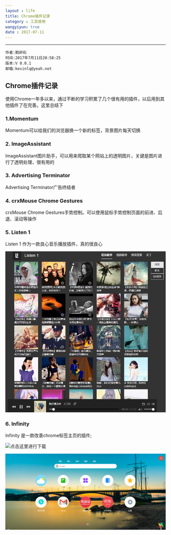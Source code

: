 ```yaml
---
layout : life
title: Chrome插件记录
category : 工具使用
wangyiyun: true
date : 2017-07-11
---
```


******

    作者:鹅卵石
    时间:2017年7月11日20:58:25
    版本:V 0.0.1
    邮箱:kevinlq@yeah.net

<!-- more -->

## Chrome插件记录

使用Chrome一年多以来，通过不断的学习积累了几个很有用的插件，以后用到其他插件了在完善。这里总结下

### 1.Momentum
Momentum可以给我们的浏览器换一个新的标签，背景图片每天切换

### 2. ImageAssistant
ImageAssistant图片助手，可以用来爬取某个网站上的透明图片，关键是图片进行了透明处理，很有用的

### 3. Advertising Terminator
Advertising Terminator广告终结者

### 4. crxMouse Chrome Gestures
crxMouse Chrome Gestures手势控制。可以使用鼠标手势控制页面的前进、后退、滚动等操作

### 5. Listen 1
Listen 1 作为一款良心音乐播放插件，真的很良心

![listen](/res/img/blog/工具使用/chrome_plug_listen1.png)

### 6. Infinity
Infinity 是一款改善chrome标签主页的插件;

![点击这里进行下载](http://www.infinitynewtab.com/)

![Infinity](/res/img/blog/工具使用/chrome_plug_Infinity.png)

